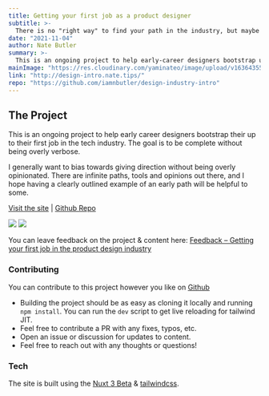 ```yaml
---
title: Getting your first job as a product designer
subtitle: >-
  There is no "right way" to find your path in the industry, but maybe this can help just a bit.
date: "2021-11-04"
author: Nate Butler
summary: >-
  This is an ongoing project to help early-career designers bootstrap up to their first job in the tech industry. The goal is to be complete without being overly verbose.
mainImage: "https://res.cloudinary.com/yaminateo/image/upload/v1636435580/project/fig-gen/gen-grid_2x_d5gs3h.png"
link: "http://design-intro.nate.tips/"
repo: "https://github.com/iamnbutler/design-industry-intro"
---
```

## The Project

This is an ongoing project to help early career designers bootstrap their up to their first job in the tech industry. The goal is to be complete without being overly verbose.

I generally want to bias towards giving direction without being overly opinionated. There are infinite paths, tools and opinions out there, and I hope having a clearly outlined example of an early path will be helpful to some.

[Visit the site](http://design-intro.nate.tips/) | [Github Repo](https://github.com/iamnbutler/design-industry-intro)

![](https://res.cloudinary.com/yaminateo/image/upload/v1636493008/project/product-design-industry-intro/screen-shot-1_drgged.png)
![](https://res.cloudinary.com/yaminateo/image/upload/v1636493008/project/product-design-industry-intro/screen-shot-2_rpwf6o.png)

You can leave feedback on the project & content here:
[Feedback – Getting your first job in the product design industry](https://forms.gle/jimgp3uAk8df8MUH9)


### Contributing

You can contribute to this project however you like on [Github](https://github.com/iamnbutler/design-industry-intro)

- Building the project should be as easy as cloning it locally and running `npm install`. You can run the `dev` script to get live reloading for tailwind JIT.
- Feel free to contribute a PR with any fixes, typos, etc.
- Open an issue or discussion for updates to content.
- Feel free to reach out with any thoughts or questions!

### Tech

The site is built using the <a href="https://v3.nuxtjs.org/">Nuxt 3 Beta</a> & <a href="https://tailwindcss.com/">tailwindcss</a>.
